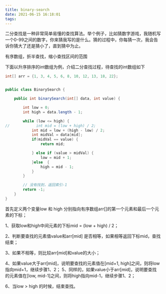 ```yaml
---
title: binary-search
date: 2021-06-15 16:18:01
tags:
---
```


二分查找是一种非常简单易懂的查找算法。举个例子，比如猜数字游戏，我随机写一个0-99之间的数字，你来猜我写的是什么。猜的过程中，你每猜一次，我会告诉你猜大了还是猜小了，直到猜中为止。



有序数组，折半查找，缩小查找区间的范围

下面以升序排序的int数组为例，介绍二分查找过程，待查找的int数组如下

```java
int[] arr = {1, 3, 4, 5, 6, 8, 10, 12, 13, 18, 22};
```

```java

public class BinarySearch {

    public int binarySearch(int[] data, int value) {

        int low = 0;
        int high = data.length - 1;

        while (low <= high) {
//            int mid = (low + high) / 2;
            int mid = low + (high - low) / 2;
            int midVal = data[mid];
            if(midVal == value) {
                return mid;

            } else if (value > midVal) {
                low = mid + 1;
            }else  {
                high = mid - 1;
            }
        }

        // 没有找到，返回索引-1
        return -1;
    }
}
```

首先定义两个变量low 和 high 分别指向有序数组arr[]的第一个元素和最后一个元素的下标；

1、获取low和high中间元素的下标mid = (low + high) / 2；

2、判断要查找的元素值value和arr[mid] 是否相等，如果相等返回下标mid，查找结束；

3、如果不相等，则比较arr[mid]和value的大小；

4、如果value大于arr[mid]，说明要查找的元素值在[mid+1, high]之间，则将low指向mid+1，继续步骤1、2；
5、同样的，如果value小于arr[mid]，说明要查找的元素值在[low, mid-1]之间，则将high指向mid-1，继续步骤1、2；

6、当low > high 的时候，结束查找。

